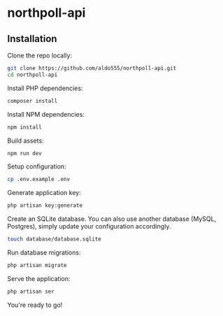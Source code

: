 # northpoll-api

## Installation

Clone the repo locally:

```sh
git clone https://github.com/aldo555/northpoll-api.git
cd northpoll-api
```

Install PHP dependencies:

```sh
composer install
```

Install NPM dependencies:

```sh
npm install
```

Build assets:

```sh
npm run dev
```

Setup configuration:

```sh
cp .env.example .env
```

Generate application key:

```sh
php artisan key:generate
```

Create an SQLite database. You can also use another database (MySQL, Postgres), simply update your configuration accordingly.

```sh
touch database/database.sqlite
```

Run database migrations:

```sh
php artisan migrate
```

Serve the application:

```sh
php artisan ser
```

You're ready to go!
